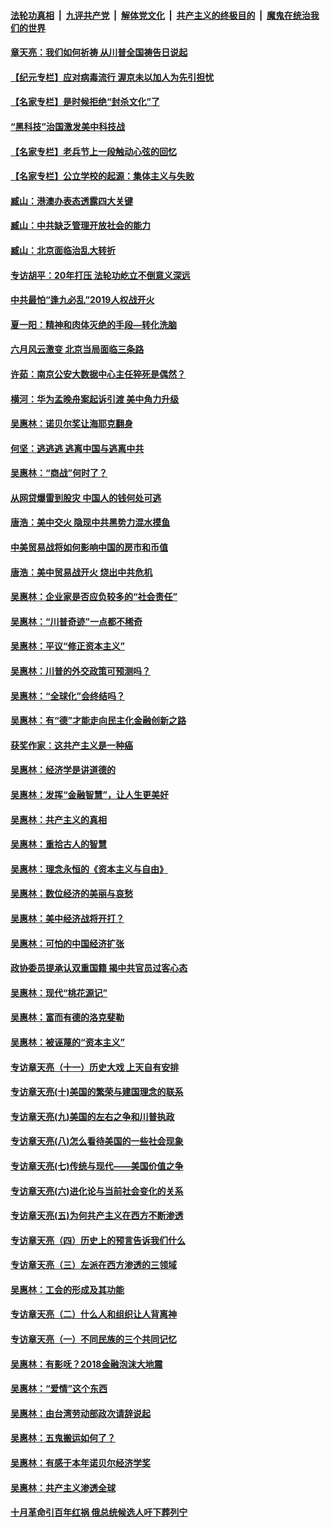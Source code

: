 ####  [法轮功真相](../../../../basic/blob/master/README.md?t=04171330) &nbsp;|&nbsp; [九评共产党](../../../../9ping.md/blob/master/README.md?t=04171330) &nbsp;|&nbsp; [解体党文化](../../../../jtdwh.md/blob/master/README.md?t=04171330)  &nbsp;|&nbsp; [共产主义的终极目的](../../../../gczydzjmd.md/blob/master/README.md?t=04171330) &nbsp;|&nbsp; [魔鬼在统治我们的世界](../../../../mgztzwmdsj.md/blob/master/README.md?t=04171330) 

#### [章天亮：我们如何祈祷 从川普全国祷告日说起](../pages/nsc423/n11944627.md?t=04171330) 

#### [【纪元专栏】应对病毒流行 渥京未以加人为先引担忧](../pages/nsc423/n11875714.md?t=04171330) 

#### [【名家专栏】是时候拒绝“封杀文化”了](../pages/nsc423/n11814093.md?t=04171330) 

#### [“黑科技”治国激发美中科技战](../pages/nsc423/n11638056.md?t=04171330) 

#### [【名家专栏】老兵节上一段触动心弦的回忆](../pages/nsc423/n11646016.md?t=04171330) 

#### [【名家专栏】公立学校的起源：集体主义与失败](../pages/nsc423/n11601833.md?t=04171330) 

#### [臧山：港澳办表态透露四大关键](../pages/nsc423/n11421628.md?t=04171330) 

#### [臧山：中共缺乏管理开放社会的能力](../pages/nsc423/n11407457.md?t=04171330) 

#### [臧山：北京面临治乱大转折](../pages/nsc423/n11406895.md?t=04171330) 

#### [专访胡平：20年打压 法轮功屹立不倒意义深远](../pages/nsc423/n11398800.md?t=04171330) 

#### [中共最怕“逢九必乱”2019人权战开火](../pages/nsc423/n11385248.md?t=04171330) 

#### [夏一阳：精神和肉体灭绝的手段—转化洗脑](../pages/nsc423/n11368250.md?t=04171330) 

#### [六月风云激变 北京当局面临三条路](../pages/nsc423/n11313668.md?t=04171330) 

#### [许茹：南京公安大数据中心主任猝死是偶然？](../pages/nsc423/n11064744.md?t=04171330) 

#### [横河：华为孟晚舟案起诉引渡 美中角力升级](../pages/nsc423/n11027230.md?t=04171330) 

#### [吴惠林：诺贝尔奖让海耶克翻身](../pages/nsc423/n10890049.md?t=04171330) 

#### [何坚：逃逃逃 逃离中国与逃离中共](../pages/nsc423/n10592891.md?t=04171330) 

#### [吴惠林：“商战”何时了？](../pages/nsc423/n10573558.md?t=04171330) 

#### [从网贷爆雷到股灾 中国人的钱何处可逃](../pages/nsc423/n10572800.md?t=04171330) 

#### [唐浩：美中交火 隐现中共黑势力混水摸鱼](../pages/nsc423/n10544040.md?t=04171330) 

#### [中美贸易战将如何影响中国的房市和币值](../pages/nsc423/n10543697.md?t=04171330) 

#### [唐浩：美中贸易战开火 烧出中共危机](../pages/nsc423/n10540126.md?t=04171330) 

#### [吴惠林：企业家是否应负较多的“社会责任”](../pages/nsc423/n10535022.md?t=04171330) 

#### [吴惠林：“川普奇迹”一点都不稀奇](../pages/nsc423/n10512808.md?t=04171330) 

#### [吴惠林：平议“修正资本主义”](../pages/nsc423/n10495724.md?t=04171330) 

#### [吴惠林：川普的外交政策可预测吗？](../pages/nsc423/n10462387.md?t=04171330) 

#### [吴惠林：“全球化”会终结吗？](../pages/nsc423/n10452838.md?t=04171330) 

#### [吴惠林：有“德”才能走向民主化金融创新之路](../pages/nsc423/n10432292.md?t=04171330) 

#### [获奖作家：这共产主义是一种癌](../pages/nsc423/n10431541.md?t=04171330) 

#### [吴惠林：经济学是讲道德的](../pages/nsc423/n10398014.md?t=04171330) 

#### [吴惠林：发挥“金融智慧”，让人生更美好](../pages/nsc423/n10375019.md?t=04171330) 

#### [吴惠林：共产主义的真相](../pages/nsc423/n10351394.md?t=04171330) 

#### [吴惠林：重拾古人的智慧](../pages/nsc423/n10337691.md?t=04171330) 

#### [吴惠林：理念永恒的《资本主义与自由》](../pages/nsc423/n10316274.md?t=04171330) 

#### [吴惠林：数位经济的美丽与哀愁](../pages/nsc423/n10292946.md?t=04171330) 

#### [吴惠林：美中经济战将开打？](../pages/nsc423/n10258825.md?t=04171330) 

#### [吴惠林：可怕的中国经济扩张](../pages/nsc423/n10219147.md?t=04171330) 

#### [政协委员提承认双重国籍 揭中共官员过客心态](../pages/nsc423/n10208809.md?t=04171330) 

#### [吴惠林：现代“桃花源记”](../pages/nsc423/n10185234.md?t=04171330) 

#### [吴惠林：富而有德的洛克斐勒](../pages/nsc423/n10142264.md?t=04171330) 

#### [吴惠林：被诬蔑的“资本主义”](../pages/nsc423/n10124816.md?t=04171330) 

#### [专访章天亮（十一）历史大戏 上天自有安排](../pages/nsc423/n10094905.md?t=04171330) 

#### [专访章天亮(十)美国的繁荣与建国理念的联系](../pages/nsc423/n10094899.md?t=04171330) 

#### [专访章天亮(九)美国的左右之争和川普执政](../pages/nsc423/n10094889.md?t=04171330) 

#### [专访章天亮(八)怎么看待美国的一些社会现象](../pages/nsc423/n10094857.md?t=04171330) 

#### [专访章天亮(七)传统与现代——美国价值之争](../pages/nsc423/n10093140.md?t=04171330) 

#### [专访章天亮(六)进化论与当前社会变化的关系](../pages/nsc423/n10092036.md?t=04171330) 

#### [专访章天亮(五)为何共产主义在西方不断渗透](../pages/nsc423/n10083620.md?t=04171330) 

#### [专访章天亮（四）历史上的预言告诉我们什么](../pages/nsc423/n10083606.md?t=04171330) 

#### [专访章天亮（三）左派在西方渗透的三领域](../pages/nsc423/n10081115.md?t=04171330) 

#### [吴惠林：工会的形成及其功能](../pages/nsc423/n10080633.md?t=04171330) 

#### [专访章天亮（二）什么人和组织让人背离神](../pages/nsc423/n10076637.md?t=04171330) 

#### [专访章天亮（一）不同民族的三个共同记忆](../pages/nsc423/n10074188.md?t=04171330) 

#### [吴惠林：有影呒？2018金融泡沫大地震](../pages/nsc423/n10040534.md?t=04171330) 

#### [吴惠林：“爱情”这个东西](../pages/nsc423/n10019423.md?t=04171330) 

#### [吴惠林：由台湾劳动部政次请辞说起](../pages/nsc423/n9979679.md?t=04171330) 

#### [吴惠林：五鬼搬运如何了？](../pages/nsc423/n9925338.md?t=04171330) 

#### [吴惠林：有感于本年诺贝尔经济学奖](../pages/nsc423/n9871883.md?t=04171330) 

#### [吴惠林：共产主义渗透全球](../pages/nsc423/n9812748.md?t=04171330) 

#### [十月革命引百年红祸 俄总统候选人吁下葬列宁](../pages/nsc423/n9810182.md?t=04171330) 

